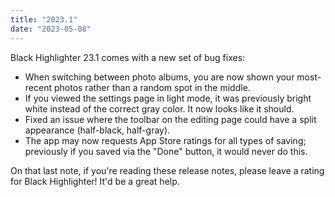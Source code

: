 ```yaml
---
title: "2023.1"
date: "2023-05-08"
---
```


Black Highlighter 23.1 comes with a new set of bug fixes:

- When switching between photo albums, you are now shown your most-recent photos rather than a random spot in the middle.
- If you viewed the settings page in light mode, it was previously bright white instead of the correct gray color. It now looks like it should.
- Fixed an issue where the toolbar on the editing page could have a split appearance (half-black, half-gray).
- The app may now requests App Store ratings for all types of saving; previously if you saved via the "Done" button, it would never do this.

On that last note, if you're reading these release notes, please leave a rating for Black Highlighter! It'd be a great help.
